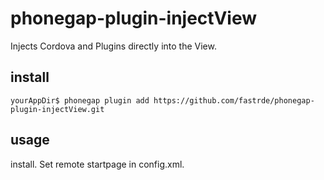 # phonegap-plugin-injectView
Injects Cordova and Plugins directly into the View.

## install
```
yourAppDir$ phonegap plugin add https://github.com/fastrde/phonegap-plugin-injectView.git
```

## usage

install. Set remote startpage in config.xml.
